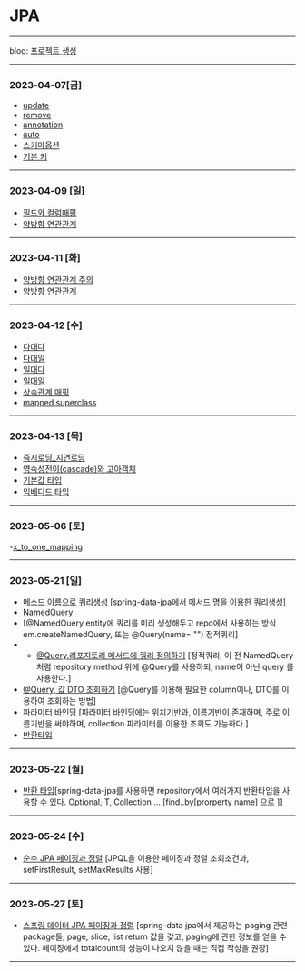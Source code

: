 # JPA
* * *
blog: [프로젝트 생성](https://cronex.tistory.com/m/23)
* * *
### 2023-04-07[금]
- [update](https://github.com/xxx-sj/Today_I_Learned/blob/master/JPA/java_orm_programming/update/update.md)
- [remove](https://github.com/xxx-sj/Today_I_Learned/blob/master/JPA/java_orm_programming/remove/remove.md)
- [annotation](https://github.com/xxx-sj/Today_I_Learned/blob/master/JPA/java_orm_programming/Entity_mapping/Annotation.md)
- [auto](https://github.com/xxx-sj/Today_I_Learned/blob/master/JPA/java_orm_programming/Entity_mapping/auto.md)
- [스키마옵션](https://github.com/xxx-sj/Today_I_Learned/blob/master/JPA/java_orm_programming/Entity_mapping/schema_options.md)
- [기본 키 ](https://github.com/xxx-sj/Today_I_Learned/blob/master/JPA/java_orm_programming/Entity_mapping/%EA%B8%B0%EB%B3%B8%ED%82%A4_%EB%A7%A4%ED%95%91.md)
* * *
### 2023-04-09 [일]
- [필드와 컬럼매핑](https://github.com/xxx-sj/Today_I_Learned/blob/master/JPA/java_orm_programming/Entity_mapping/%ED%95%84%EB%93%9C%EC%99%80%EC%BB%AC%EB%9F%BC%EB%A7%A4%ED%95%91.md)
- [양방향 연관관계](https://github.com/xxx-sj/Today_I_Learned/blob/master/JPA/java_orm_programming/%EC%97%B0%EA%B4%80%EA%B4%80%EA%B3%84_%EB%A7%A4%ED%95%91%EA%B8%B0%EC%B4%88/%EC%96%91%EB%B0%A9%ED%96%A5_%EC%97%B0%EA%B4%80%EA%B4%80%EA%B3%84.md)
* * *
### 2023-04-11 [화]
- [양방향 연관관계 주의](https://github.com/xxx-sj/Today_I_Learned/blob/master/JPA/java_orm_programming/%EC%97%B0%EA%B4%80%EA%B4%80%EA%B3%84_%EB%A7%A4%ED%95%91%EA%B8%B0%EC%B4%88/%EC%96%91%EB%B0%A9%ED%96%A5_%EC%97%B0%EA%B4%80%EA%B4%80%EA%B3%84_%EC%A3%BC%EC%9D%98.md)
- [양방향 연관관계](https://github.com/xxx-sj/Today_I_Learned/blob/master/JPA/java_orm_programming/%EC%97%B0%EA%B4%80%EA%B4%80%EA%B3%84_%EB%A7%A4%ED%95%91%EA%B8%B0%EC%B4%88/%EC%96%91%EB%B0%A9%ED%96%A5_%EC%97%B0%EA%B4%80%EA%B4%80%EA%B3%84.md)
* * *
### 2023-04-12 [수]
- [다대다](https://github.com/xxx-sj/Today_I_Learned/blob/master/JPA/java_orm_programming/%EB%8B%A4%EC%96%91%ED%95%9C_%EC%97%B0%EA%B4%80%EA%B4%80%EA%B3%84/%EB%8B%A4%EB%8C%80%EB%8B%A4.md)
- [다대일](https://github.com/xxx-sj/Today_I_Learned/blob/master/JPA/java_orm_programming/%EB%8B%A4%EC%96%91%ED%95%9C_%EC%97%B0%EA%B4%80%EA%B4%80%EA%B3%84/%EB%8B%A4%EB%8C%80%EC%9D%BC.md)
- [일대다](https://github.com/xxx-sj/Today_I_Learned/blob/master/JPA/java_orm_programming/%EB%8B%A4%EC%96%91%ED%95%9C_%EC%97%B0%EA%B4%80%EA%B4%80%EA%B3%84/%EC%9D%BC%EB%8C%80%EB%8B%A4.md)
- [일대일](https://github.com/xxx-sj/Today_I_Learned/blob/master/JPA/java_orm_programming/%EB%8B%A4%EC%96%91%ED%95%9C_%EC%97%B0%EA%B4%80%EA%B4%80%EA%B3%84/%EC%9D%BC%EB%8C%80%EC%9D%BC.md)
- [상속관계 매핑](https://github.com/xxx-sj/Today_I_Learned/blob/master/JPA/java_orm_programming/%EA%B3%A0%EA%B8%89%EB%A7%A4%ED%95%91/%EC%83%81%EC%86%8D%EA%B4%80%EA%B3%84_%EB%A7%A4%ED%95%91.md)
- [mapped superclass](https://github.com/xxx-sj/Today_I_Learned/blob/master/JPA/java_orm_programming/%EA%B3%A0%EA%B8%89%EB%A7%A4%ED%95%91/Mapped_superclass.md)
* * *
### 2023-04-13 [목]
- [즉시로딩_지연로딩](https://github.com/xxx-sj/Today_I_Learned/blob/master/JPA/java_orm_programming/%ED%94%84%EB%A1%9D%EC%8B%9C%EC%99%80_%EC%97%B0%EA%B4%80%EA%B4%80%EA%B3%84_%EA%B4%80%EB%A6%AC/%EC%A6%89%EC%8B%9C%EB%A1%9C%EB%94%A9_%EC%A7%80%EC%97%B0%EB%A1%9C%EB%94%A9.md)
- [영속성전이(cascade)와 고아객체](https://github.com/xxx-sj/Today_I_Learned/blob/master/JPA/java_orm_programming/%ED%94%84%EB%A1%9D%EC%8B%9C%EC%99%80_%EC%97%B0%EA%B4%80%EA%B4%80%EA%B3%84_%EA%B4%80%EB%A6%AC/%EC%98%81%EC%86%8D%EC%84%B1%EC%A0%84%EC%9D%B4(CASCADE)%EC%99%80_%EA%B3%A0%EC%95%84%EA%B0%9D%EC%B2%B4.md)
- [기본값 타입](https://github.com/xxx-sj/Today_I_Learned/blob/master/JPA/java_orm_programming/%EA%B0%92_%ED%83%80%EC%9E%85/%EA%B8%B0%EB%B3%B8%EA%B0%92_%ED%83%80%EC%9E%85.md)
- [임베디드 타입](https://github.com/xxx-sj/Today_I_Learned/blob/master/JPA/java_orm_programming/%EA%B0%92_%ED%83%80%EC%9E%85/%EC%9E%84%EB%B2%A0%EB%94%94%EB%93%9C_%ED%83%80%EC%9E%85.md)
* * *
### 2023-05-06 [토]
-[x_to_one_mapping](https://github.com/xxx-sj/Today_I_Learned/blob/master/JPA/java_orm_programming/API%EA%B0%9C%EB%B0%9C%EA%B3%BC_%EC%84%B1%EB%8A%A5_%EC%B5%9C%EC%A0%81%ED%99%94/x_to_one_mapping.md)
* * *
### 2023-05-21 [일]
- [메소드 이름으로 쿼리생성](https://github.com/xxx-sj/Today_I_Learned/blob/master/JPA/java_orm_programming/%EC%8B%A4%EC%A0%84!%EC%8A%A4%ED%94%84%EB%A7%81_%EB%8D%B0%EC%9D%B4%ED%84%B0_JPA/%EC%BF%BC%EB%A6%AC_%EB%A9%94%EC%86%8C%EB%93%9C_%EA%B8%B0%EB%8A%A5/%EB%A9%94%EC%86%8C%EB%93%9C_%EC%9D%B4%EB%A6%84%EC%9C%BC%EB%A1%9C_%EC%BF%BC%EB%A6%AC_%EC%83%9D%EC%84%B1.md) [spring-data-jpa에서 메서드 명을 이용한 쿼리생성]
- [NamedQuery](https://github.com/xxx-sj/Today_I_Learned/blob/master/JPA/java_orm_programming/%EC%8B%A4%EC%A0%84!%EC%8A%A4%ED%94%84%EB%A7%81_%EB%8D%B0%EC%9D%B4%ED%84%B0_JPA/%EC%BF%BC%EB%A6%AC_%EB%A9%94%EC%86%8C%EB%93%9C_%EA%B8%B0%EB%8A%A5/JPA_NameedQuery.md)
- [@NamedQuery entity에 쿼리를 미리 생성해두고 repo에서 사용하는 방식 em.createNamedQuery, 또는 @Query(name= "") 정적쿼리]
- - [@Query,리포지토리 메서드에 쿼리 정의하기](https://github.com/xxx-sj/Today_I_Learned/blob/master/JPA/java_orm_programming/%EC%8B%A4%EC%A0%84!%EC%8A%A4%ED%94%84%EB%A7%81_%EB%8D%B0%EC%9D%B4%ED%84%B0_JPA/%EC%BF%BC%EB%A6%AC_%EB%A9%94%EC%86%8C%EB%93%9C_%EA%B8%B0%EB%8A%A5/%40Query_%EB%A0%88%ED%8F%AC%EC%A7%80%ED%86%A0%EB%A6%AC_%EB%A9%94%EC%86%8C%EB%93%9C%EC%97%90_%EC%BF%BC%EB%A6%AC_%EC%A0%95%EC%9D%98%ED%95%98%EA%B8%B0.md) [정적쿼리, 이 전 NamedQuery 처럼 repository method 위에 @Query를 사용하되, name이 아닌 query 를 사용한다.]
- [@Query, 값 DTO 조회하기](https://github.com/xxx-sj/Today_I_Learned/blob/master/JPA/java_orm_programming/%EC%8B%A4%EC%A0%84!%EC%8A%A4%ED%94%84%EB%A7%81_%EB%8D%B0%EC%9D%B4%ED%84%B0_JPA/%EC%BF%BC%EB%A6%AC_%EB%A9%94%EC%86%8C%EB%93%9C_%EA%B8%B0%EB%8A%A5/%40Query_%EA%B0%92_DTO_%EC%A1%B0%ED%9A%8C%ED%95%98%EA%B8%B0.md) [@Query를 이용해 필요한 column이나, DTO를 이용하여 조회하는 방법]
- [파라미터 바인딩](https://github.com/xxx-sj/Today_I_Learned/blob/master/JPA/java_orm_programming/%EC%8B%A4%EC%A0%84!%EC%8A%A4%ED%94%84%EB%A7%81_%EB%8D%B0%EC%9D%B4%ED%84%B0_JPA/%EC%BF%BC%EB%A6%AC_%EB%A9%94%EC%86%8C%EB%93%9C_%EA%B8%B0%EB%8A%A5/%ED%8C%8C%EB%9D%BC%EB%AF%B8%ED%84%B0_%EB%B0%94%EC%9D%B8%EB%94%A9.md) [파라미터 바인딩에는 위치기반과, 이름기반이 존재하며, 주로 이름기반을 써야하며, collection 파라미터를 이용한 조회도 가능하다.]
- [반환타입](https://github.com/xxx-sj/Today_I_Learned/blob/master/JPA/java_orm_programming/%EC%8B%A4%EC%A0%84!%EC%8A%A4%ED%94%84%EB%A7%81_%EB%8D%B0%EC%9D%B4%ED%84%B0_JPA/%EC%BF%BC%EB%A6%AC_%EB%A9%94%EC%86%8C%EB%93%9C_%EA%B8%B0%EB%8A%A5/%EB%B0%98%ED%99%98_%ED%83%80%EC%9E%85.md)
* * *
### 2023-05-22 [월]
- [반환 타입](https://github.com/xxx-sj/Today_I_Learned/blob/master/JPA/java_orm_programming/%EC%8B%A4%EC%A0%84!%EC%8A%A4%ED%94%84%EB%A7%81_%EB%8D%B0%EC%9D%B4%ED%84%B0_JPA/%EC%BF%BC%EB%A6%AC_%EB%A9%94%EC%86%8C%EB%93%9C_%EA%B8%B0%EB%8A%A5/%EB%B0%98%ED%99%98_%ED%83%80%EC%9E%85.md)[spring-data-jpa를 사용하면 repository에서 여러가지 반환타입을 사용할 수 있다. Optional<T>, T, Collection<T> ...  [find..by[prorperty name] 으로 ]]     
* * *
### 2023-05-24 [수]
- [순수 JPA 페이징과 정렬](https://github.com/xxx-sj/Today_I_Learned/blob/master/JPA/java_orm_programming/%EC%8B%A4%EC%A0%84!%EC%8A%A4%ED%94%84%EB%A7%81_%EB%8D%B0%EC%9D%B4%ED%84%B0_JPA/%EC%BF%BC%EB%A6%AC_%EB%A9%94%EC%86%8C%EB%93%9C_%EA%B8%B0%EB%8A%A5/%EC%88%9C%EC%88%98_JPA_%ED%8E%98%EC%9D%B4%EC%A7%95%EA%B3%BC_%EC%A0%95%EB%A0%AC.md) [JPQL을 이용한 페이징과 정렬 조회조건과, setFirstResult, setMaxResults 사용]
* * *
### 2023-05-27 [토]
- [스프링 데이터 JPA 페이징과 정렬](https://github.com/xxx-sj/Today_I_Learned/blob/master/JPA/java_orm_programming/%EC%8B%A4%EC%A0%84!%EC%8A%A4%ED%94%84%EB%A7%81_%EB%8D%B0%EC%9D%B4%ED%84%B0_JPA/%EC%BF%BC%EB%A6%AC_%EB%A9%94%EC%86%8C%EB%93%9C_%EA%B8%B0%EB%8A%A5/%EC%8A%A4%ED%94%84%EB%A7%81_%EB%8D%B0%EC%9D%B4%ED%84%B0_JPA_%ED%8E%98%EC%9D%B4%EC%A7%95%EA%B3%BC_%EC%A0%95%EB%A0%AC.md) [spring-data jpa에서 제공하는 paging 관련 package들, page, slice, list return 값을 갖고, paging에 관한 정보를 얻을 수 있다. 페이징에서 totalcount의 성능이 나오지 않을 때는 직접 작성을 권장]
* * *

